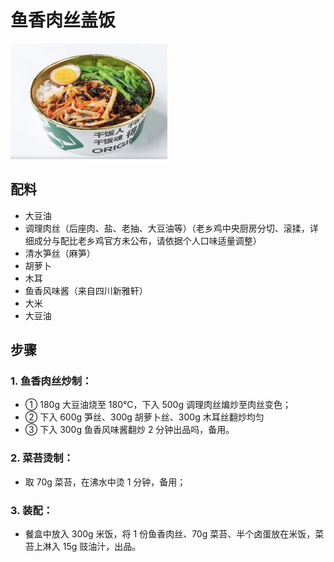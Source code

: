 # 鱼香肉丝盖饭

![鱼香肉丝盖饭](/images/鱼香肉丝盖饭.png)

## 配料

- 大豆油
- 调理肉丝（后座肉、盐、老抽、大豆油等）（老乡鸡中央厨房分切、滚揉，详细成分与配比老乡鸡官方未公布，请依据个人口味适量调整）
- 清水笋丝（麻笋）
- 胡萝卜
- 木耳
- 鱼香风味酱（来自四川新雅轩）
- 大米
- 大豆油

## 步骤

### 1. 鱼香肉丝炒制：

- ① 180g 大豆油烧至 180℃，下入 500g 调理肉丝煸炒至肉丝变色；
- ② 下入 600g 笋丝、300g 胡萝卜丝、300g 木耳丝翻炒均匀
- ③ 下入 300g 鱼香风味酱翻炒 2 分钟出品吗，备用。

### 2. 菜苔烫制：

- 取 70g 菜苔，在沸水中烫 1 分钟，备用；

### 3. 装配：

- 餐盒中放入 300g 米饭，将 1 份鱼香肉丝、70g 菜苔、半个卤蛋放在米饭，菜苔上淋入 15g 豉油汁，出品。
